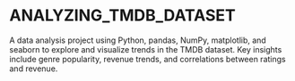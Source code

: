 # ANALYZING_TMDB_DATASET
A data analysis project using Python, pandas, NumPy, matplotlib, and seaborn to explore and visualize trends in the TMDB dataset. Key insights include genre popularity, revenue trends, and correlations between ratings and revenue.
